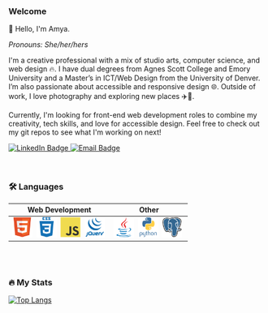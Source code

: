 <!--
**Mia703/Mia703** is a ✨ _special_ ✨ repository because its `README.md` (this file) appears on your GitHub profile.

Here are some ideas to get you started:

- 🔭 I’m currently working on ...
- 🌱 I’m currently learning ...
- 👯 I’m looking to collaborate on ...
- 🤔 I’m looking for help with ...
- 💬 Ask me about ...
- 📫 How to reach me: ...
- 😄 Pronouns: ...
- ⚡ Fun fact: ...
-->

### Welcome
:wave: Hello, I'm Amya.

_Pronouns: She/her/hers_

I'm a creative professional with a mix of studio arts, computer science, and web design 🔥. I have dual degrees from Agnes Scott College and Emory University and a Master’s in ICT/Web Design from the University of Denver. I’m also passionate about accessible and responsive design 🌐. Outside of work, I love photography and exploring new places ✈️📸.

Currently, I'm looking for front-end web development roles to combine my creativity, tech skills, and love for accessible design. Feel free to check out my git repos to see what I'm working on next!

<div id="badges">
  
  <a href="https://www.linkedin.com/in/amya-moore-a0a0b6212">
    <img src="https://img.shields.io/badge/LinkedIn-blue?style=for-the-badge&logo=linkedin&logoColor=white" alt="LinkedIn Badge"/>
  </a>
  
  <a href="mailto: amya.nicole.moore@gmail.com">
    <img src="https://img.shields.io/badge/My Email-ff69b4?style=for-the-badge&logo=gmail&logoColor=white" alt="Email Badge"/>
  </a>

</div>

</br>
</br>

### 🛠️ Languages

<table>
		<thead>
			<tr>
				<th>Web Development</th>
				<th>Other</th>
			</tr>
		</thead>
		<tbody>
			<tr>
				<td>
          <div>
            <img src="https://github.com/devicons/devicon/blob/master/icons/html5/html5-original.svg" title="HTML5" alt="HTML" width="40" height="40"/>&nbsp;
            <img src="https://github.com/devicons/devicon/blob/master/icons/css3/css3-plain-wordmark.svg" title="CSS3" alt="CSS" width="40" height="40"/>&nbsp;
            <img src="https://github.com/devicons/devicon/blob/master/icons/javascript/javascript-original.svg" title="JavaScript" alt="JavaScript" width="40" height="40"/>&nbsp;
            <img src="https://github.com/devicons/devicon/blob/master/icons/jquery/jquery-plain-wordmark.svg" title="jquery" alt="jquery" width="40" height="40"/>&nbsp;
</div>
        </td>
				<td>
          <div>
            <img src="https://github.com/devicons/devicon/blob/master/icons/java/java-original.svg" title="Java" alt="Java" width="40" height="40"/>&nbsp;
            <img src="https://github.com/devicons/devicon/blob/master/icons/python/python-original-wordmark.svg" title="Python" alt="Python" width="40" height="40"/>&nbsp;
            <img src="https://github.com/devicons/devicon/blob/master/icons/postgresql/postgresql-original.svg" title="Postgresql" alt="Postgresql" width="40" height="40"/>&nbsp;
          </div>
        </td>
			</tr>
		</tbody>
	</table>

</br>
</br>

### 🔥 My Stats
[![Top Langs](https://github-readme-stats.vercel.app/api/top-langs/?username=Mia703)](https://github.com/anuraghazra/github-readme-stats)
